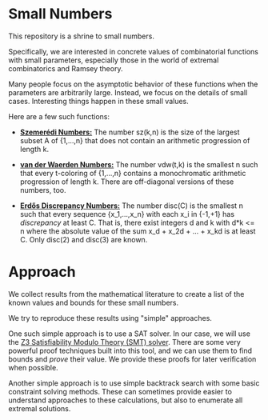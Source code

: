 Small Numbers
=============

This repository is a shrine to small numbers.

Specifically, we are interested in concrete values of combinatorial
functions with small parameters, especially those in the world of
extremal combinatorics and Ramsey theory.

Many people focus on the asymptotic behavior of these functions when
the parameters are arbitrarily large. Instead, we focus on the details
of small cases. Interesting things happen in these small values.

Here are a few such functions:

* [**Szemerédi Numbers:**](sz) The number sz(k,n) is the size of the
  largest subset A of {1,...,n} that does not contain an arithmetic
  progression of length k.

* [**van der Waerden Numbers:**](vdw) The number vdw(t,k) is the smallest
  n such that every t-coloring of {1,...,n} contains a monochromatic
  arithmetic progression of length k. There are off-diagonal versions
  of these numbers, too.

* [**Erdős Discrepancy Numbers:**](disc) The number disc(C) is the smallest
  n such that every sequence {x_1,...,x_n} with each x_i in {-1,+1} has
  _discrepancy_ at least C. That is, there exist integers d and k with
  d*k <= n where the absolute value of the sum x_d + x_2d + ... + x_kd
  is at least C. Only disc(2) and disc(3) are known.

Approach
========

We collect results from the mathematical literature to create a list
of the known values and bounds for these small numbers.

We try to reproduce these results using "simple" approaches.

One such simple approach is to use a SAT solver. In our case, we will
use the [Z3 Satisfiability Modulo Theory (SMT) solver](https://github.com/Z3Prover/z3).
There are some very powerful proof techniques built into this tool, and
we can use them to find bounds and _prove_ their value. We provide these
proofs for later verification when possible.

Another simple approach is to use simple backtrack search with some
basic constraint solving methods. These can sometimes provide easier
to understand approaches to these calculations, but also to enumerate
all extremal solutions.
